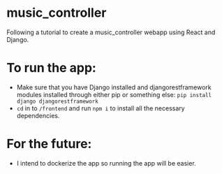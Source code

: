 # music_controller
Following a tutorial to create a music_controller webapp using React and Django.

# To run the app:
 - Make sure that you have Django installed and djangorestframework modules installed through either pip or something else: `pip install django djangorestframework`
 - `cd` in to `/frontend` and run `npm i` to install all the necessary dependencies.

# For the future:
 - I intend to dockerize the app so running the app will be easier.

